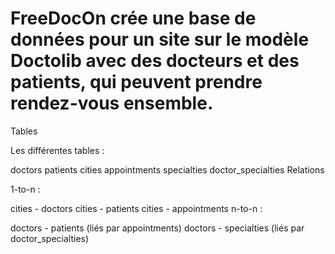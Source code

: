 # FreeDocOn crée une base de données pour un site sur le modèle Doctolib avec des docteurs et des patients, qui peuvent prendre rendez-vous ensemble.

Tables

Les différentes tables :

doctors
patients
cities
appointments
specialties
doctor_specialties
Relations

1-to-n :

cities - doctors
cities - patients
cities - appointments
n-to-n :

doctors - patients (liés par appointments)
doctors - specialties (liés par doctor_specialties)
